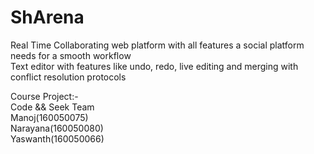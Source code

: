 # ShArena

Real Time Collaborating web platform with all features a social platform needs for a smooth workflow <br>
Text editor with features like undo, redo, live editing and merging with conflict resolution protocols

Course Project:- <br>
Code && Seek Team <br>
Manoj(160050075) <br>
Narayana(160050080) <br>
Yaswanth(160050066)
